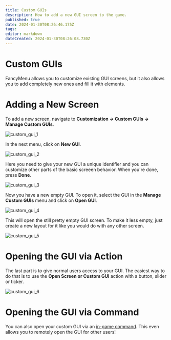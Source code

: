 ```yaml
---
title: Custom GUIs
description: How to add a new GUI screen to the game.
published: true
date: 2024-01-30T08:26:46.175Z
tags: 
editor: markdown
dateCreated: 2024-01-30T08:26:08.730Z
---
```


# Custom GUIs

FancyMenu allows you to customize existing GUI screens, but it also allows you to add completely new ones and fill it with elements.

# Adding a New Screen

To add a new screen, navigate to **Customization -> Custom GUIs -> Manage Custom GUIs**.

![custom_gui_1](https://github.com/Keksuccino/FancyMenu/assets/35544624/23e704ee-ccb5-434d-b75f-f4418399d9b7)

In the next menu, click on **New GUI**.

![custom_gui_2](https://github.com/Keksuccino/FancyMenu/assets/35544624/035454e8-b089-4b9a-9092-89a193c0eacd)

Here you need to give your new GUI a unique identifier and you can customize other parts of the basic screeen behavior.
When you're done, press **Done**.

![custom_gui_3](https://github.com/Keksuccino/FancyMenu/assets/35544624/1fbed3f9-9c81-4c73-85c7-d152146c55d8)

Now you have a new empty GUI. To open it, select the GUI in the **Manage Custom GUIs** menu and click on **Open GUI**.

![custom_gui_4](https://github.com/Keksuccino/FancyMenu/assets/35544624/b2e6a4b7-540d-4bf2-9dce-09bfff11ae7e)

This will open the still pretty empty GUI screen. To make it less empty, just create a new layout for it like you would do with any other screen.

![custom_gui_5](https://github.com/Keksuccino/FancyMenu/assets/35544624/e7e06a5f-46b3-48f1-9ad9-96a7565c97a9)

# Opening the GUI via Action

The last part is to give normal users access to your GUI. The easiest way to do that is to use the **Open Screen or Custom GUI** action with a button, slider or ticker.

![custom_gui_6](https://github.com/Keksuccino/FancyMenu/assets/35544624/b5cc6518-3fc4-4715-96d4-44b65ab7831d)

# Opening the GUI via Command

You can also open your custom GUI via an [in-game command](./commands#openguiscreen).
This even allows you to remotely open the GUI for other users!